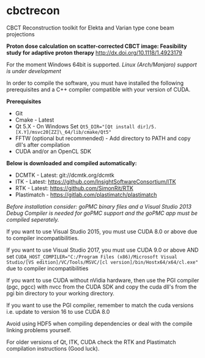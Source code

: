 # cbctrecon
CBCT Reconstruction toolkit for Elekta and Varian type cone beam projections

**Proton dose calculation on scatter-corrected CBCT image: Feasibility study for adaptive proton therapy**
http://dx.doi.org/10.1118/1.4923179

For the moment Windows 64bit is supported. *Linux (Arch/Manjaro) support is under development*

In order to compile the software, you must have installed the following prerequisites and a C++ compiler compatible with your version of CUDA.

**Prerequisites**
 - Git</li>
 - Cmake - Latest
 - Qt 5.X - On Windows Set `Qt5_DIR="[Qt install dir]/5.[X.Y]/msvc20[ZZ]\_64/lib/cmake/Qt5"`
 - FFTW (optional but recommended) - Add directory to PATH and copy dll's after compilation
 - CUDA and/or an OpenCL SDK

**Below is downloaded and compiled automatically:**
 - DCMTK - Latest: git://dcmtk.org/dcmtk
 - ITK - Latest: https://github.com/InsightSoftwareConsortium/ITK
 - RTK - Latest: https://github.com/SimonRit/RTK
 - Plastimatch - https://gitlab.com/plastimatch/plastimatch


*Before installation consider:
goPMC binary files and a Visual Studio 2013 Debug Compiler is needed for goPMC support and the goPMC app must be compiled seperately.*

If you want to use Visual Studio 2015, you must use CUDA 8.0 or above due to compiler incompatibilities.

If you want to use Visual Studio 2017, you must use CUDA 9.0 or above AND set `CUDA_HOST_COMPILER="C:/Program Files (x86)/Microsoft Visual Studio/[VS edition]/VC/Tools/MSVC/[cl version]/bin/Hostx64/x64/cl.exe"` due to compiler incompatibilities

If you want to use CUDA without nVidia hardware, then use the PGI compiler (pgc, pgcc) with nvcc from the CUDA SDK and copy the cuda dll's from the pgi bin directory to your working directory.

If you want to use the PGI compiler, remember to match the cuda versions i.e. update to version 16 to use CUDA 8.0

Avoid using HDF5 when compiling dependencies or deal with the compile linking problems yourself.

For older versions of Qt, ITK, CUDA check the RTK and Plastimatch compilation instructions (Good luck).
